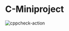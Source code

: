 # C-Miniproject


![cppcheck-action](https://github.com/99002450/C-Miniproject/workflows/cppcheck-action/badge.svg?branch=main)
